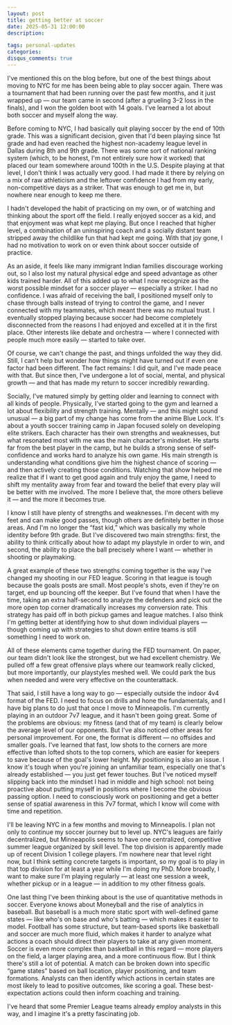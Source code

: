 ```yaml
---
layout: post
title: getting better at soccer
date: 2025-05-31 12:00:00
description: 

tags: personal-updates
categories:
disqus_comments: true
---
```

I've mentioned this on the blog before, but one of the best things about moving to NYC for me has been being able to play soccer again. There was a tournament that had been running over the past few months, and it just wrapped up — our team came in second (after a grueling 3–2 loss in the finals), and I won the golden boot with 14 goals. I've learned a lot about both soccer and myself along the way.

Before coming to NYC, I had basically quit playing soccer by the end of 10th grade. This was a significant decision, given that I'd been playing since 1st grade and had even reached the highest non-academy league level in Dallas during 8th and 9th grade. There was some sort of national ranking system (which, to be honest, I'm not entirely sure how it worked) that placed our team somewhere around 100th in the U.S. Despite playing at that level, I don't think I was actually very good. I had made it there by relying on a mix of raw athleticism and the leftover confidence I had from my early, non-competitive days as a striker. That was enough to get me in, but nowhere near enough to keep me there.

I hadn't developed the habit of practicing on my own, or of watching and thinking about the sport off the field. I really enjoyed soccer as a kid, and that enjoyment was what kept me playing. But once I reached that higher level, a combination of an uninspiring coach and a socially distant team stripped away the childlike fun that had kept me going. With that joy gone, I had no motivation to work on or even think about soccer outside of practice.

As an aside, it feels like many immigrant Indian families discourage working out, so I also lost my natural physical edge and speed advantage as other kids trained harder. All of this added up to what I now recognize as the worst possible mindset for a soccer player — especially a striker. I had no confidence. I was afraid of receiving the ball, I positioned myself only to chase through balls instead of trying to control the game, and I never connected with my teammates, which meant there was no mutual trust. I eventually stopped playing because soccer had become completely disconnected from the reasons I had enjoyed and excelled at it in the first place. Other interests like debate and orchestra — where I connected with people much more easily — started to take over.

Of course, we can't change the past, and things unfolded the way they did. Still, I can't help but wonder how things might have turned out if even one factor had been different. The fact remains: I did quit, and I've made peace with that. But since then, I've undergone a lot of social, mental, and physical growth — and that has made my return to soccer incredibly rewarding.

Socially, I've matured simply by getting older and learning to connect with all kinds of people. Physically, I've started going to the gym and learned a lot about flexibility and strength training. Mentally — and this might sound unusual — a big part of my change has come from the anime Blue Lock. It's about a youth soccer training camp in Japan focused solely on developing elite strikers. Each character has their own strengths and weaknesses, but what resonated most with me was the main character's mindset. He starts far from the best player in the camp, but he builds a strong sense of self-confidence and works hard to analyze his own game. His main strength is understanding what conditions give him the highest chance of scoring — and then actively creating those conditions. Watching that show helped me realize that if I want to get good again and truly enjoy the game, I need to shift my mentality away from fear and toward the belief that every play will be better with me involved. The more I believe that, the more others believe it — and the more it becomes true.

I know I still have plenty of strengths and weaknesses. I'm decent with my feet and can make good passes, though others are definitely better in those areas. And I'm no longer the “fast kid,” which was basically my whole identity before 9th grade. But I've discovered two main strengths: first, the ability to think critically about how to adapt my playstyle in order to win, and second, the ability to place the ball precisely where I want — whether in shooting or playmaking.

A great example of these two strengths coming together is the way I've changed my shooting in our FED league. Scoring in that league is tough because the goals posts are small. Most people's shots, even if they're on target, end up bouncing off the keeper. But I've found that when I have the time, taking an extra half-second to analyze the defenders and pick out the more open top corner dramatically increases my conversion rate. This strategy has paid off in both pickup games and league matches. I also think I'm getting better at identifying how to shut down individual players — though coming up with strategies to shut down entire teams is still something I need to work on.

All of these elements came together during the FED tournament. On paper, our team didn't look like the strongest, but we had excellent chemistry. We pulled off a few great offensive plays where our teamwork really clicked, but more importantly, our playstyles meshed well. We could park the bus when needed and were very effective on the counterattack.

That said, I still have a long way to go — especially outside the indoor 4v4 format of the FED. I need to focus on drills and hone the fundamentals, and I have big plans to do just that once I move to Minneapolis. I'm currently playing in an outdoor 7v7 league, and it hasn't been going great. Some of the problems are obvious: my fitness (and that of my team) is clearly below the average level of our opponents. But I've also noticed other areas for personal improvement. For one, the format is different — no offsides and smaller goals. I've learned that fast, low shots to the corners are more effective than lofted shots to the top corners, which are easier for keepers to save because of the goal's lower height. My positioning is also an issue. I know it's tough when you're joining an unfamiliar team, especially one that's already established — you just get fewer touches. But I've noticed myself slipping back into the mindset I had in middle and high school: not being proactive about putting myself in positions where I become the obvious passing option. I need to consciously work on positioning and get a better sense of spatial awareness in this 7v7 format, which I know will come with time and repetition.

I'll be leaving NYC in a few months and moving to Minneapolis. I plan not only to continue my soccer journey but to level up. NYC's leagues are fairly decentralized, but Minneapolis seems to have one centralized, competitive summer league organized by skill level. The top division is apparently made up of recent Division 1 college players. I'm nowhere near that level right now, but I think setting concrete targets is important, so my goal is to play in that top division for at least a year while I'm doing my PhD. More broadly, I want to make sure I'm playing regularly — at least one session a week, whether pickup or in a league — in addition to my other fitness goals.

One last thing I've been thinking about is the use of quantitative methods in soccer. Everyone knows about Moneyball and the rise of analytics in baseball. But baseball is a much more static sport with well-defined game states — like who's on base and who's batting — which makes it easier to model. Football has some structure, but team-based sports like basketball and soccer are much more fluid, which makes it harder to analyze what actions a coach should direct their players to take at any given moment. Soccer is even more complex than basketball in this regard — more players on the field, a larger playing area, and a more continuous flow. But I think there's still a lot of potential. A match can be broken down into specific “game states” based on ball location, player positioning, and team formations. Analysts can then identify which actions in certain states are most likely to lead to positive outcomes, like scoring a goal. These best-expectation actions could then inform coaching and training.

I've heard that some Premier League teams already employ analysts in this way, and I imagine it's a pretty fascinating job.
